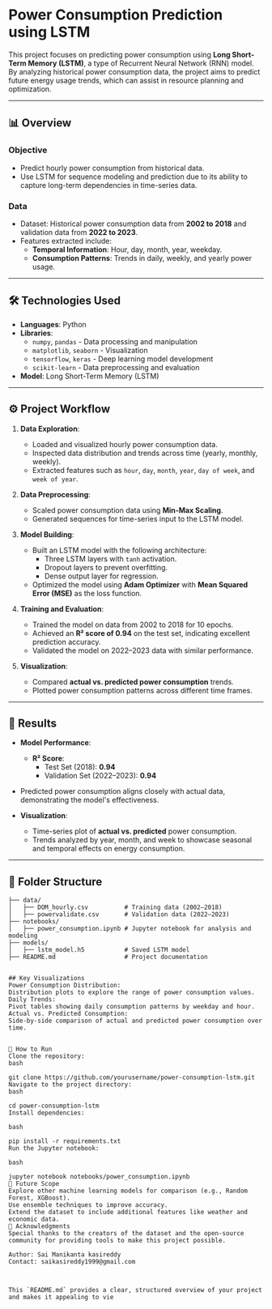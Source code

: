 # Power Consumption Prediction using LSTM

This project focuses on predicting power consumption using **Long Short-Term Memory (LSTM)**, a type of Recurrent Neural Network (RNN) model. By analyzing historical power consumption data, the project aims to predict future energy usage trends, which can assist in resource planning and optimization.

---

## 📊 **Overview**

### **Objective**
- Predict hourly power consumption from historical data.
- Use LSTM for sequence modeling and prediction due to its ability to capture long-term dependencies in time-series data.

### **Data**
- Dataset: Historical power consumption data from **2002 to 2018** and validation data from **2022 to 2023**.
- Features extracted include:
  - **Temporal Information**: Hour, day, month, year, weekday.
  - **Consumption Patterns**: Trends in daily, weekly, and yearly power usage.

---

## 🛠️ **Technologies Used**
- **Languages**: Python
- **Libraries**:
  - `numpy`, `pandas` - Data processing and manipulation
  - `matplotlib`, `seaborn` - Visualization
  - `tensorflow`, `keras` - Deep learning model development
  - `scikit-learn` - Data preprocessing and evaluation
- **Model**: Long Short-Term Memory (LSTM)

---

## ⚙️ **Project Workflow**

1. **Data Exploration**:
   - Loaded and visualized hourly power consumption data.
   - Inspected data distribution and trends across time (yearly, monthly, weekly).
   - Extracted features such as `hour`, `day`, `month`, `year`, `day of week`, and `week of year`.

2. **Data Preprocessing**:
   - Scaled power consumption data using **Min-Max Scaling**.
   - Generated sequences for time-series input to the LSTM model.

3. **Model Building**:
   - Built an LSTM model with the following architecture:
     - Three LSTM layers with `tanh` activation.
     - Dropout layers to prevent overfitting.
     - Dense output layer for regression.
   - Optimized the model using **Adam Optimizer** with **Mean Squared Error (MSE)** as the loss function.

4. **Training and Evaluation**:
   - Trained the model on data from 2002 to 2018 for 10 epochs.
   - Achieved an **R² score of 0.94** on the test set, indicating excellent prediction accuracy.
   - Validated the model on 2022–2023 data with similar performance.

5. **Visualization**:
   - Compared **actual vs. predicted power consumption** trends.
   - Plotted power consumption patterns across different time frames.

---

## 🧪 **Results**

- **Model Performance**:
  - **R² Score**:
    - Test Set (2018): **0.94**
    - Validation Set (2022–2023): **0.94**
- Predicted power consumption aligns closely with actual data, demonstrating the model's effectiveness.

- **Visualization**:
  - Time-series plot of **actual vs. predicted** power consumption.
  - Trends analyzed by year, month, and week to showcase seasonal and temporal effects on energy consumption.

---

## 📂 **Folder Structure**

```plaintext
├── data/
│   ├── DOM_hourly.csv          # Training data (2002–2018)
│   ├── powervalidate.csv       # Validation data (2022–2023)
├── notebooks/
│   ├── power_consumption.ipynb # Jupyter notebook for analysis and modeling
├── models/
│   ├── lstm_model.h5           # Saved LSTM model
├── README.md                   # Project documentation


## Key Visualizations
Power Consumption Distribution:
Distribution plots to explore the range of power consumption values.
Daily Trends:
Pivot tables showing daily consumption patterns by weekday and hour.
Actual vs. Predicted Consumption:
Side-by-side comparison of actual and predicted power consumption over time.


🚀 How to Run
Clone the repository:
bash

git clone https://github.com/yourusername/power-consumption-lstm.git
Navigate to the project directory:
bash

cd power-consumption-lstm
Install dependencies:

bash

pip install -r requirements.txt
Run the Jupyter notebook:

bash

jupyter notebook notebooks/power_consumption.ipynb
🎯 Future Scope
Explore other machine learning models for comparison (e.g., Random Forest, XGBoost).
Use ensemble techniques to improve accuracy.
Extend the dataset to include additional features like weather and economic data.
🙌 Acknowledgments
Special thanks to the creators of the dataset and the open-source community for providing tools to make this project possible.

Author: Sai Manikanta kasireddy
Contact: saikasireddy1999@gmail.com



This `README.md` provides a clear, structured overview of your project and makes it appealing to vie
